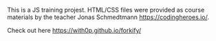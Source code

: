 This is a JS training projest. HTML/CSS files were provided as course materials by the teacher Jonas Schmedtmann https://codingheroes.io/.

Check out here https://with0p.github.io/forkify/

